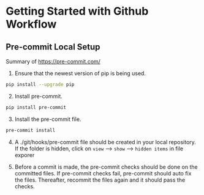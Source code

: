 # Getting Started with Github Workflow

## Pre-commit Local Setup

Summary of https://pre-commit.com/

1. Ensure that the newest version of pip is being used.

```bash
pip install --upgrade pip
```

2. Install pre-commit.

```bash
pip install pre-commit
```

3. Install the pre-commit file.

```bash
pre-commit install
```

4. A ./git/hooks/pre-commit file should be created in your local repository. If the folder is hidden, click on `view` --> `show` --> `hidden items` in file exporer

5. Before a commit is made, the pre-commit checks should be done on the committed files. If pre-commit checks fail, pre-commit should auto fix the files. Thereafter, recommit the files again and it should pass the checks.
